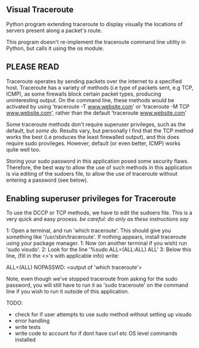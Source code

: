 ## Visual Traceroute

Python program extending traceroute to display visually the locations of servers present along a packet's route.

This program doesn't re-implement the traceroute command line utility in Python, but calls it using the os module.


## PLEASE READ
Traceroute operates by sending packets over the internet to a specified host. 
Traceroute has a variety of methods (i.e type of packets sent, e.g TCP, ICMP), as some firewalls
block certain packet types, producing uninteresting output. On the command line, these methods would
be activated by using 'traceroute -T www.website.com' or 'traceroute -M TCP www.website.com', rather than the
default 'traceroute www.website.com'

Some traceroute methods don't require superuser privileges, such as the default,
but *some do*. Results vary, but personally I find that the TCP method works the best (i.e produces the least
firewalled output), and this does require sudo provileges. However, default (or even better, ICMP) works quite well too. 

Storing your sudo password in this application posed some security flaws.
Therefore, the best way to allow the use of such methods in this application is 
via editing of the sudoers file, to allow the use of traceroute without entering a password (see below).


## Enabling superuser privileges for Traceroute
To use the DCCP or TCP methods, we have to edit the sudoers file. This is a very quick and easy process.
*be careful: do only as these instructions say*

1: Open a terminal, and run 'which traceroute'. This should give you something like '/usr/sbin/traceroute'. 
If nothing appears, install traceroute using your package manager.
1: Now (on another terminal if you wish) run 'sudo visudo'.
2: Look for the line '%sudo   ALL=(ALL:ALL) ALL'
3: Below this line, (fill in the <>'s with applicable info) write:

<your username> ALL=(ALL) NOPASSWD: <output of 'which traceroute'>

Note, even though we've stopped traceroute from asking for the sudo password, 
you will still have to run it as 'sudo traceroute' on the command line if you wish
to run it outside of this application.





TODO:
- check for if user attempts to use sudo method without setting up visudo
- error handling
- write tests
- write code to account for if dont have curl etc OS level commands installed